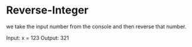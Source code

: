 # Reverse-Integer
we take the input number from the console and then reverse that number.

Input: x = 123
Output: 321
